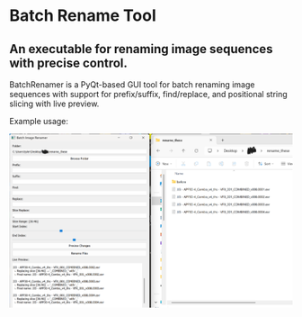 # Batch Rename Tool

## An executable for renaming image sequences with precise control. 

BatchRenamer is a PyQt-based GUI tool for batch renaming image sequences with support for prefix/suffix, find/replace, and positional string slicing with live preview.


Example usage:

<img src="images/BatchRenamer_example_image.png">
